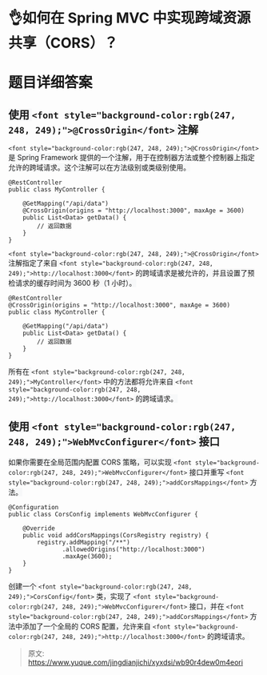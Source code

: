 # 👌如何在 Spring MVC 中实现跨域资源共享（CORS）？

# 题目详细答案
## <font style="background-color:rgb(247, 248, 249);">使用 </font>`<font style="background-color:rgb(247, 248, 249);">@CrossOrigin</font>`<font style="background-color:rgb(247, 248, 249);"> 注解</font>
`<font style="background-color:rgb(247, 248, 249);">@CrossOrigin</font>`<font style="background-color:rgb(247, 248, 249);"> 是 Spring Framework 提供的一个注解，用于在控制器方法或整个控制器上指定允许的跨域请求。这个注解可以在方法级别或类级别使用。</font>

```plain
@RestController
public class MyController {

    @GetMapping("/api/data")
    @CrossOrigin(origins = "http://localhost:3000", maxAge = 3600)
    public List<Data> getData() {
        // 返回数据
    }
}
```

`<font style="background-color:rgb(247, 248, 249);">@CrossOrigin</font>`<font style="background-color:rgb(247, 248, 249);"> 注解指定了来自 </font>`<font style="background-color:rgb(247, 248, 249);">http://localhost:3000</font>`<font style="background-color:rgb(247, 248, 249);"> 的跨域请求是被允许的，并且设置了预检请求的缓存时间为 3600 秒（1 小时）。</font>

```plain
@RestController
@CrossOrigin(origins = "http://localhost:3000", maxAge = 3600)
public class MyController {

    @GetMapping("/api/data")
    public List<Data> getData() {
        // 返回数据
    }
}
```

<font style="background-color:rgb(247, 248, 249);">所有在 </font>`<font style="background-color:rgb(247, 248, 249);">MyController</font>`<font style="background-color:rgb(247, 248, 249);"> 中的方法都将允许来自 </font>`<font style="background-color:rgb(247, 248, 249);">http://localhost:3000</font>`<font style="background-color:rgb(247, 248, 249);"> 的跨域请求。</font>

## <font style="background-color:rgb(247, 248, 249);">使用 </font>`<font style="background-color:rgb(247, 248, 249);">WebMvcConfigurer</font>`<font style="background-color:rgb(247, 248, 249);"> 接口</font>
<font style="background-color:rgb(247, 248, 249);">如果你需要在全局范围内配置 CORS 策略，可以实现</font><font style="background-color:rgb(247, 248, 249);"> </font>`<font style="background-color:rgb(247, 248, 249);">WebMvcConfigurer</font>`<font style="background-color:rgb(247, 248, 249);"> </font><font style="background-color:rgb(247, 248, 249);">接口并重写</font><font style="background-color:rgb(247, 248, 249);"> </font>`<font style="background-color:rgb(247, 248, 249);">addCorsMappings</font>`<font style="background-color:rgb(247, 248, 249);"> </font><font style="background-color:rgb(247, 248, 249);">方法。</font>

```plain
@Configuration
public class CorsConfig implements WebMvcConfigurer {

    @Override
    public void addCorsMappings(CorsRegistry registry) {
        registry.addMapping("/**")
               .allowedOrigins("http://localhost:3000")
               .maxAge(3600);
    }
}
```

<font style="background-color:rgb(247, 248, 249);">创建一个 </font>`<font style="background-color:rgb(247, 248, 249);">CorsConfig</font>`<font style="background-color:rgb(247, 248, 249);"> 类，实现了 </font>`<font style="background-color:rgb(247, 248, 249);">WebMvcConfigurer</font>`<font style="background-color:rgb(247, 248, 249);"> 接口，并在 </font>`<font style="background-color:rgb(247, 248, 249);">addCorsMappings</font>`<font style="background-color:rgb(247, 248, 249);"> 方法中添加了一个全局的 CORS 配置，允许来自 </font>`<font style="background-color:rgb(247, 248, 249);">http://localhost:3000</font>`<font style="background-color:rgb(247, 248, 249);"> 的跨域请求。</font>



> 原文: <https://www.yuque.com/jingdianjichi/xyxdsi/wb90r4dew0m4eori>